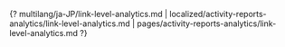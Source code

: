 {? multilang/ja-JP/link-level-analytics.md | localized/activity-reports-analytics/link-level-analytics.md | pages/activity-reports-analytics/link-level-analytics.md ?}
